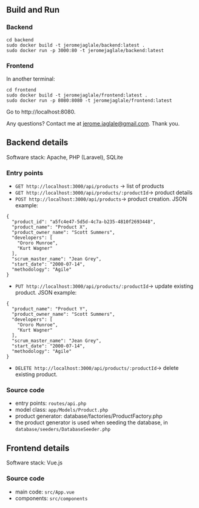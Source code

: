 ## Build and Run
### Backend
```
cd backend
sudo docker build -t jeromejaglale/backend:latest .
sudo docker run -p 3000:80 -t jeromejaglale/backend:latest
```

### Frontend
In another terminal:
```
cd frontend
sudo docker build -t jeromejaglale/frontend:latest .
sudo docker run -p 8080:8080 -t jeromejaglale/frontend:latest
```
Go to http://localhost:8080.

Any questions? Contact me at jerome.jaglale@gmail.com.
Thank you.

## Backend details
Software stack: Apache, PHP (Laravel), SQLite
### Entry points
- `GET http://localhost:3000/api/products` -> list of products
- `GET http://localhost:3000/api/products/:productId`-> product details
- `POST http://localhost:3000/api/products`-> product creation. JSON example:
```
{
  "product_id": "a5fc4e47-5d5d-4c7a-b235-4810f2693448",
  "product_name": "Product X",
  "product_owner_name": "Scott Summers",
  "developers": [
    "Ororo Munroe",
    "Kurt Wagner"
  ],
  "scrum_master_name": "Jean Grey",
  "start_date": "2000-07-14",
  "methodology": "Agile"
}
```
- `PUT http://localhost:3000/api/products/:productId`-> update existing product. JSON example:
```
{
  "product_name": "Product Y",
  "product_owner_name": "Scott Summers",
  "developers": [
    "Ororo Munroe",
    "Kurt Wagner"
  ],
  "scrum_master_name": "Jean Grey",
  "start_date": "2000-07-14",
  "methodology": "Agile"
}
```
- `DELETE http://localhost:3000/api/products/:productId`-> delete existing product.

### Source code
- entry points: `routes/api.php`
- model class: `app/Models/Product.php`
- product generator: database/factories/ProductFactory.php
- the product generator is used when seeding the database, in `database/seeders/DatabaseSeeder.php`

## Frontend details
Software stack: Vue.js

### Source code
- main code: `src/App.vue`
- components: `src/components`
